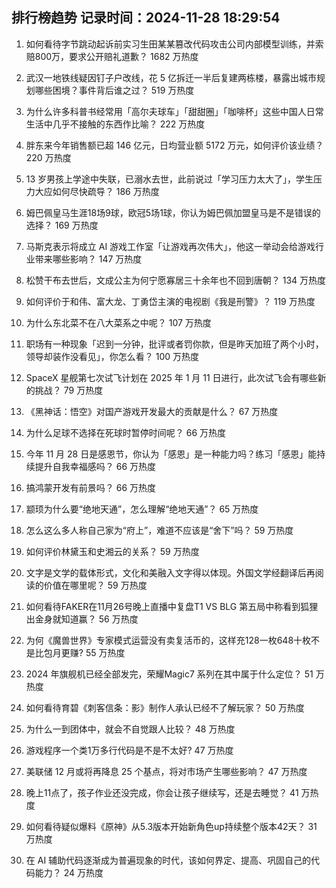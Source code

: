 
## 排行榜趋势 记录时间：2024-11-28 18:29:54
  
  1. 如何看待字节跳动起诉前实习生田某某篡改代码攻击公司内部模型训练，并索赔800万，要求公开赔礼道歉？ 1682 万热度
    
  2. 武汉一地铁线疑因钉子户改线，花 5 亿拆迁一半后复建两栋楼，暴露出城市规划哪些困境？事件背后谁之过？ 519 万热度
    
  3. 为什么许多科普书经常用「高尔夫球车」「甜甜圈」「咖啡杯」这些中国人日常生活中几乎不接触的东西作比喻？ 222 万热度
    
  4. 胖东来今年销售额已超 146 亿元，日均营业额 5172 万元，如何评价该业绩？ 220 万热度
    
  5. 13 岁男孩上学途中失联，已溺水去世，此前说过「学习压力太大了」，学生压力大应如何尽快疏导？ 186 万热度
    
  6. 姆巴佩皇马生涯18场9球，欧冠5场1球，你认为姆巴佩加盟皇马是不是错误的选择？ 169 万热度
    
  7. 马斯克表示将成立 AI 游戏工作室「让游戏再次伟大」，他这一举动会给游戏行业带来哪些影响？ 147 万热度
    
  8. 松赞干布去世后，文成公主为何宁愿寡居三十余年也不回到唐朝？ 134 万热度
    
  9. 如何评价于和伟、富大龙、丁勇岱主演的电视剧《我是刑警》？ 119 万热度
    
  10. 为什么东北菜不在八大菜系之中呢？ 107 万热度
    
  11. 职场有一种现象「迟到一分钟，批评或者罚你款，但是昨天加班了两个小时，领导却装作没看见」，你怎么看？ 100 万热度
    
  12. SpaceX 星舰第七次试飞计划在 2025 年 1 月 11 日进行，此次试飞会有哪些新的挑战？ 79 万热度
    
  13. 《黑神话：悟空》对国产游戏开发最大的贡献是什么？ 67 万热度
    
  14. 为什么足球不选择在死球时暂停时间呢？ 66 万热度
    
  15. 今年 11 月 28 日是感恩节，你认为「感恩」是一种能力吗？练习「感恩」能持续提升自我幸福感吗？ 66 万热度
    
  16. 搞鸿蒙开发有前景吗？ 66 万热度
    
  17. 颛顼为什么要“绝地天通”，怎么理解“绝地天通”？ 65 万热度
    
  18. 怎么这么多人称自己家为“府上”，难道不应该是“舍下”吗？ 59 万热度
    
  19. 如何评价林黛玉和史湘云的关系？ 59 万热度
    
  20. 文字是文学的载体形式，文化和美融入文字得以体现。外国文学经翻译后再阅读的价值在哪里呢？ 59 万热度
    
  21. 如何看待FAKER在11月26号晚上直播中复盘T1 VS BLG 第五局中称看到狐狸出金身就知道赢？ 56 万热度
    
  22. 为何《魔兽世界》专家模式运营没有卖复活币的，这样充128一枚648十枚不是比包月更赚? 55 万热度
    
  23. 2024 年旗舰机已经全部发完，荣耀Magic7 系列在其中属于什么定位？ 51 万热度
    
  24. 如何看待育碧《刺客信条：影》制作人承认已经不了解玩家？ 50 万热度
    
  25. 为什么一到团体中，就会不自觉跟人比较？ 48 万热度
    
  26. 游戏程序一个类1万多行代码是不是不太好? 47 万热度
    
  27. 美联储 12 月或将再降息 25 个基点，将对市场产生哪些影响？ 47 万热度
    
  28. 晚上11点了，孩子作业还没完成，你会让孩子继续写，还是去睡觉？ 41 万热度
    
  29. 如何看待疑似爆料《原神》从5.3版本开始新角色up持续整个版本42天？ 31 万热度
    
  30. 在 AI 辅助代码逐渐成为普遍现象的时代，该如何界定、提高、巩固自己的代码能力？ 24 万热度
    